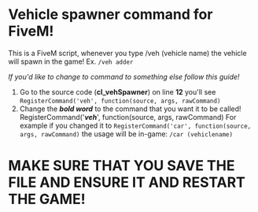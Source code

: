 # Vehicle spawner command for FiveM!
This is a FiveM script, whenever you type /veh (vehicle name) the vehicle will spawn in the game! Ex. `/veh adder`

_If you'd like to change to command to something else follow this guide!_
1. Go to the source code (**cl_vehSpawner**) on line **12** you'll see `RegisterCommand('veh', function(source, args, rawCommand)`
2. Change the ***bold word*** to the command that you want it to be called! RegisterCommand('***veh***', function(source, args, rawCommand)
For example if you changed it to `RegisterCommand('car', function(source, args, rawCommand)` the usage will be in-game: `/car (vehiclename)`
# MAKE SURE THAT YOU SAVE THE FILE AND ENSURE IT AND RESTART THE GAME!

